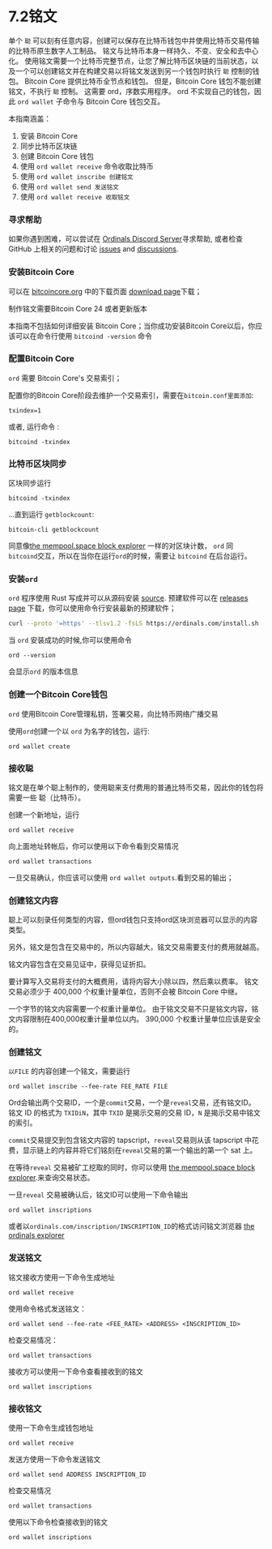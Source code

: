 # 7.2铭文

单个 `聪` 可以刻有任意内容，创建可以保存在比特币钱包中并使用比特币交易传输的比特币原生数字人工制品。 铭文与比特币本身一样持久、不变、安全和去中心化。 使用铭文需要一个比特币完整节点，让您了解比特币区块链的当前状态，以及一个可以创建铭文并在构建交易以将铭文发送到另一个钱包时执行 `聪` 控制的钱包。 Bitcoin Core 提供比特币全节点和钱包。 但是，Bitcoin Core 钱包不能创建铭文，不执行 `聪` 控制。 这需要 ord，序数实用程序。 ord 不实现自己的钱包，因此 `ord wallet` 子命令与 Bitcoin Core 钱包交互。

本指南涵盖：

1. 安装 Bitcoin Core
2. 同步比特币区块链
3. 创建 Bitcoin Core 钱包
4. 使用 `ord wallet receive` 命令收取比特币
5. 使用 `ord wallet inscribe 创建铭文`
6. 使用 `ord wallet send 发送铭文`
7. 使用 `ord wallet receive 收取铭文`

### 寻求帮助 <a href="#getting-help" id="getting-help"></a>

如果你遇到困难，可以尝试在 [Ordinals Discord Server](https://discord.com/invite/87cjuz4FYg)寻求帮助, 或者检查 GitHub 上相关的问题和讨论 [issues](https://github.com/casey/ord/issues) and [discussions](https://github.com/casey/ord/discussions).

### 安装Bitcoin Core

可以在 [bitcoincore.org](https://bitcoincore.org/) 中的下载页面 [download page](https://bitcoincore.org/en/download/)下载；

制作铭文需要Bitcoin Core 24 或者更新版本

本指南不包括如何详细安装 Bitcoin Core；当你成功安装Bitcoin Core以后，你应该可以在命令行使用 `bitcoind -version` 命令

### 配置Bitcoin Core <a href="#installing-bitcoin-core" id="installing-bitcoin-core"></a>

`ord` 需要 Bitcoin Core's 交易索引；

配置你的Bitcoin Core阶段去维护一个交易索引，需要在`bitcoin.conf里面添加`:

```
txindex=1
```

或者, 运行命令 :

```
bitcoind -txindex
```

### 比特币区块同步 <a href="#syncing-the-bitcoin-blockchain" id="syncing-the-bitcoin-blockchain"></a>

区块同步运行

```
bitcoind -txindex
```

…直到运行 `getblockcount`:

```
bitcoin-cli getblockcount
```

同意像[the mempool.space block explorer](https://mempool.space/) 一样的对区块计数， `ord` 同 `bitcoind`交互，所以在当你在运行`ord`的时候，需要让 `bitcoind` 在后台运行。

### 安装`ord`

&#x20;`ord` 程序使用 Rust 写成并可以从源码安装 [source](https://github.com/casey/ord). 预建软件可以在 [releases page](https://github.com/casey/ord/releases)  下载，你可以使用命令行安装最新的预建软件；

```sh
curl --proto '=https' --tlsv1.2 -fsLS https://ordinals.com/install.sh | bash -s
```

当 `ord` 安装成功的时候,你可以使用命令

```
ord --version
```

会显示`ord` 的版本信息

### 创建一个Bitcoin Core钱包

`ord` 使用Bitcoin Core管理私钥，签署交易，向比特币网络广播交易

使用`ord`创建一个以 `ord` 为名字的钱包，运行:

```
ord wallet create
```

### 接收聪 <a href="#receiving-sats" id="receiving-sats"></a>

铭文是在单个聪上制作的，使用聪来支付费用的普通比特币交易，因此你的钱包将需要一些 聪（比特币）。

创建一个新地址，运行

```
ord wallet receive
```

向上面地址转帐后，你可以使用以下命令看到交易情况

```
ord wallet transactions
```

一旦交易确认，你应该可以使用 `ord wallet outputs`.看到交易的输出；

### 创建铭文内容

聪上可以刻录任何类型的内容，但ord钱包只支持ord区块浏览器可以显示的内容类型。&#x20;

另外，铭文是包含在交易中的，所以内容越大，铭文交易需要支付的费用就越高。&#x20;

铭文内容包含在交易见证中，获得见证折扣。&#x20;

要计算写入交易将支付的大概费用，请将内容大小除以四，然后乘以费率。 铭文交易必须少于 400,000 个权重计量单位，否则不会被 Bitcoin Core 中继。&#x20;

一个字节的铭文内容需要一个权重计量单位。 由于铭文交易不只是铭文内容，铭文内容限制在400,000权重计量单位以内。 390,000 个权重计量单位应该是安全的。

### 创建铭文 <a href="#creating-inscriptions" id="creating-inscriptions"></a>

`以FILE` 的内容创建一个铭文，需要运行

```
ord wallet inscribe --fee-rate FEE_RATE FILE
```

Ord会输出两个交易ID，一个是`commit`交易，一个是`reveal`交易，还有铭文ID。 铭文 ID 的格式为 `TXIDiN`，其中 `TXID` 是揭示交易的交易 ID，`N` 是揭示交易中铭文的索引。&#x20;

`commit`交易提交到包含铭文内容的 tapscript，`reveal`交易则从该 tapscript 中花费，显示链上的内容并将它们铭刻在`reveal`交易的第一个输出的第一个 sat 上。

在等待`reveal` 交易被矿工挖取的同时，你可以使用 [the mempool.space block explorer](https://mempool.space/).来查询交易状态。

一旦`reveal` 交易被确认后，铭文ID可以使用一下命令输出

```
ord wallet inscriptions
```

或者以`ordinals.com/inscription/INSCRIPTION_ID`的格式访问铭文浏览器 [the ordinals explorer](https://ordinals.com/)

### 发送铭文 <a href="#sending-inscriptions" id="sending-inscriptions"></a>

铭文接收方使用一下命令生成地址

```
ord wallet receive
```

使用命令格式发送铭文：

```
ord wallet send --fee-rate <FEE_RATE> <ADDRESS> <INSCRIPTION_ID>
```

检查交易情况：

```
ord wallet transactions
```

接收方可以使用一下命令查看接收到的铭文

```
ord wallet inscriptions
```

### 接收铭文 <a href="#receiving-inscriptions" id="receiving-inscriptions"></a>

使用一下命令生成钱包地址

```
ord wallet receive
```

发送方使用一下命令发送铭文

```
ord wallet send ADDRESS INSCRIPTION_ID
```

检查交易情况

```
ord wallet transactions
```

使用以下命令检查接收到的铭文

```
ord wallet inscriptions
```

